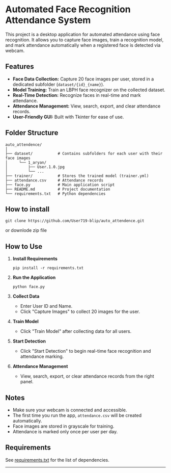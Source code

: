 # Automated Face Recognition Attendance System

This project is a desktop application for automated attendance using face recognition. It allows you to capture face images, train a recognition model, and mark attendance automatically when a registered face is detected via webcam.

## Features

- **Face Data Collection:** Capture 20 face images per user, stored in a dedicated subfolder (`dataset/{id}_{name}`).
- **Model Training:** Train an LBPH face recognizer on the collected dataset.
- **Real-Time Detection:** Recognize faces in real-time and mark attendance.
- **Attendance Management:** View, search, export, and clear attendance records.
- **User-Friendly GUI:** Built with Tkinter for ease of use.

## Folder Structure

```
auto_attendence/
│
├── dataset/           # Contains subfolders for each user with their face images
│     └── 1_aryan/
│         ├── User.1.0.jpg
│         └── ...
├── trainer/           # Stores the trained model (trainer.yml)
├── attendance.csv     # Attendance records
├── face.py            # Main application script
├── README.md          # Project documentation
└── requirements.txt   # Python dependencies
```

## How to install 
```
git clone https://github.com/User719-blip/auto_attendence.git
```
or downlode zip file


## How to Use

1. **Install Requirements**
   ```
   pip install -r requirements.txt
   ```

2. **Run the Application**
   ```
   python face.py
   ```

3. **Collect Data**
   - Enter User ID and Name.
   - Click "Capture Images" to collect 20 images for the user.

4. **Train Model**
   - Click "Train Model" after collecting data for all users.

5. **Start Detection**
   - Click "Start Detection" to begin real-time face recognition and attendance marking.

6. **Attendance Management**
   - View, search, export, or clear attendance records from the right panel.

## Notes

- Make sure your webcam is connected and accessible.
- The first time you run the app, `attendance.csv` will be created automatically.
- Face images are stored in grayscale for training.
- Attendance is marked only once per user per day.

## Requirements

See [requirements.txt](requirements.txt) for the list of dependencies.

---
